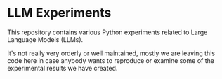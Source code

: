 # LLM Experiments

This repository contains various Python experiments related to Large Language Models (LLMs).

It's not really very orderly or well maintained, mostly we are leaving this code here in case anybody wants to reproduce or examine some of the experimental results we have created.